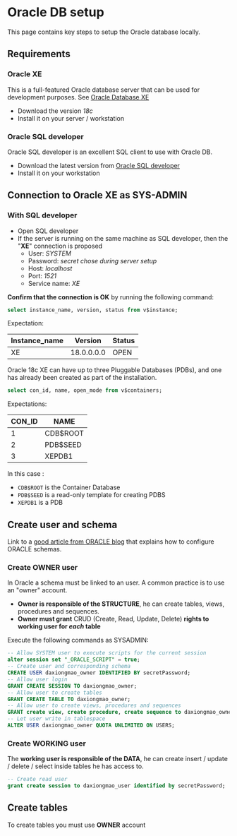 # Oracle DB setup

This page contains key steps to setup the Oracle database locally.

## Requirements
### Oracle XE
This is a full-featured Oracle database server that can be used for development purposes. See [Oracle Database XE](https://www.oracle.com/database/technologies/appdev/xe.html)
* Download the version *18c*
* Install it on your server / workstation 

### Oracle SQL developer
Oracle SQL developer is an excellent SQL client to use with Oracle DB.
* Download the latest version from [Oracle SQL developer](https://www.oracle.com/fr/database/technologies/appdev/sql-developer.html) 
* Install it on your workstation


## Connection to Oracle XE as SYS-ADMIN

### With SQL developer
* Open SQL developer
* If the server is running on the same machine as SQL developer, then the "**XE**" connection is proposed 
  * User: *SYSTEM*
  * Password: *secret chose during server setup*
  * Host: *localhost*
  * Port: *1521*
  * Service name: *XE*


**Confirm that the connection is OK** by running the following command: 
```sql
select instance_name, version, status from v$instance;
```

Expectation:

| Instance_name |  Version   | Status |
| ------------- | ---------- | ------ |
| XE            | 18.0.0.0.0 | OPEN   |


Oracle 18c XE can have up to three Pluggable Databases (PDBs), and one has already been created as part of the installation.
```sql
select con_id, name, open_mode from v$containers;
```

Expectations:

|  CON_ID  |  NAME    |
|--------- | -------- |
|     1    | CDB$ROOT |
|     2    | PDB$SEED |
|     3    | XEPDB1   |

In this case :
* `CDB$ROOT` is the Container Database
* `PDB$SEED` is a read-only template for creating PDBS
* `XEPDB1` is a PDB




## Create user and schema
Link to a [good article from ORACLE blog](https://blogs.oracle.com/sql/how-to-create-users-grant-them-privileges-and-remove-them-in-oracle-database) that explains how to configure ORACLE schemas.


### Create OWNER user
In Oracle a schema must be linked to an user. A common practice is to use an "owner" account. 
* **Owner is responsible of the STRUCTURE**, he can create tables, views, procedures and sequences.
* **Owner must grant** CRUD (Create, Read, Update, Delete) **rights to working user for *each* table** 

Execute the following commands as SYSADMIN: 

```sql
-- Allow SYSTEM user to execute scripts for the current session
alter session set "_ORACLE_SCRIPT" = true;
-- Create user and corresponding schema
CREATE USER daxiongmao_owner IDENTIFIED BY secretPassword;
-- Allow user login
GRANT CREATE SESSION TO daxiongmao_owner;
-- Allow user to create tables
GRANT CREATE TABLE TO daxiongmao_owner;
-- Allow user to create views, procedures and sequences
GRANT create view, create procedure, create sequence to daxiongmao_owner;
-- Let user write in tablespace
ALTER USER daxiongmao_owner QUOTA UNLIMITED ON USERS;
```

### Create WORKING user
The **working user is responsible of the DATA**, he can create insert / update / delete / select inside tables he has access to.

```sql
-- Create read user
grant create session to daxiongmao_user identified by secretPassword;
```


## Create tables

To create tables you must use **OWNER** account
